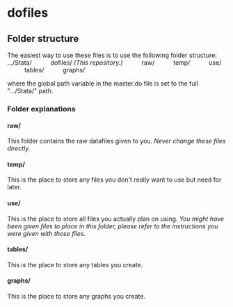 # dofiles

## Folder structure
The easiest way to use these files is to use the following folder structure:
.../Stata/
&nbsp;&nbsp;&nbsp;&nbsp;&nbsp;&nbsp;&nbsp;&nbsp;&nbsp; dofiles/ *(This repository.)*
&nbsp;&nbsp;&nbsp;&nbsp;&nbsp;&nbsp;&nbsp;&nbsp;&nbsp; raw/
&nbsp;&nbsp;&nbsp;&nbsp;&nbsp;&nbsp;&nbsp;&nbsp;&nbsp; temp/
&nbsp;&nbsp;&nbsp;&nbsp;&nbsp;&nbsp;&nbsp;&nbsp;&nbsp; use/
&nbsp;&nbsp;&nbsp;&nbsp;&nbsp;&nbsp;&nbsp;&nbsp;&nbsp; tables/
&nbsp;&nbsp;&nbsp;&nbsp;&nbsp;&nbsp;&nbsp;&nbsp;&nbsp; graphs/

where the global path variable in the master.do file is set to the full ".../Stata/" path.

### Folder explanations
#### raw/
This folder contains the raw datafiles given to you. *Never change these files directly.*

#### temp/
This is the place to store any files you don't really want to use but need for later.

#### use/
This is the place to store all files you actually plan on using. *You might have been given files to place in this folder, please refer to the instructions you were given with those files.*

#### tables/
This is the place to store any tables you create.

#### graphs/
This is the place to store any graphs you create.
